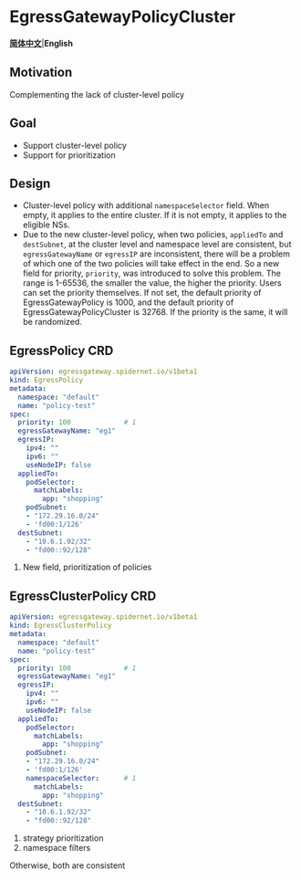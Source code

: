 # EgressGatewayPolicyCluster

[**简体中文**](./README_zh-CN.md)|**English**

## Motivation

Complementing the lack of cluster-level policy

## Goal

* Support cluster-level policy
* Support for prioritization

## Design

* Cluster-level policy with additional `namespaceSelector` field. When empty, it applies to the entire cluster. If it is not empty, it applies to the eligible NSs.
* Due to the new cluster-level policy, when two policies, `appliedTo` and `destSubnet`, at the cluster level and namespace level are consistent, but `egressGatewayName` or `egressIP` are inconsistent, there will be a problem of which one of the two policies will take effect in the end. So a new field for priority, `priority`, was introduced to solve this problem. The range is 1-65536, the smaller the value, the higher the priority. Users can set the priority themselves. If not set, the default priority of EgressGatewayPolicy is 1000, and the default priority of EgressGatewayPolicyCluster is 32768. If the priority is the same, it will be randomized.

## EgressPolicy CRD

```yaml
apiVersion: egressgateway.spidernet.io/v1beta1
kind: EgressPolicy
metadata:
  namespace: "default"
  name: "policy-test"
spec:
  priority: 100             # 1
  egressGatewayName: "eg1"
  egressIP:
    ipv4: ""                            
    ipv6: ""
    useNodeIP: false
  appliedTo:
    podSelector:
      matchLabels:    
        app: "shopping"
    podSubnet:
    - "172.29.16.0/24"
    - 'fd00:1/126'
  destSubnet:
    - "10.6.1.92/32"
    - "fd00::92/128"
```

1. New field, prioritization of policies

## EgressClusterPolicy CRD

```yaml
apiVersion: egressgateway.spidernet.io/v1beta1
kind: EgressClusterPolicy
metadata:
  namespace: "default"
  name: "policy-test"
spec:
  priority: 100             # 1
  egressGatewayName: "eg1"
  egressIP:
    ipv4: ""                            
    ipv6: ""
    useNodeIP: false
  appliedTo:
    podSelector:
      matchLabels:    
        app: "shopping"
    podSubnet:
    - "172.29.16.0/24"
    - 'fd00:1/126'
    namespaceSelector:      # 1
      matchLabels:    
        app: "shopping"
  destSubnet:
    - "10.6.1.92/32"
    - "fd00::92/128"
```

1. strategy prioritization
2. namespace filters

Otherwise, both are consistent
